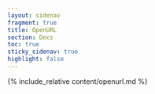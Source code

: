 ```yaml
---
layout: sidenav
fragment: true
title: OpenURL
section: Docs
toc: true
sticky_sidenav: true
highlight: false
---
```


{% include_relative content/openurl.md %}
